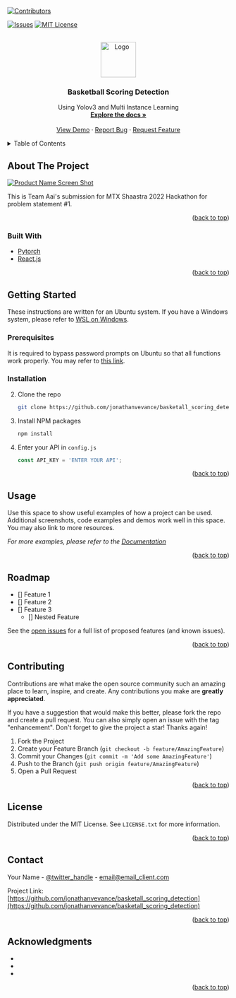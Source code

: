 <div id="top"></div>
<!--

-->



<!-- PROJECT SHIELDS -->
[![Contributors][contributors-shield]][contributors-url]
<!-- [![Forks][forks-shield]][forks-url] -->
<!-- [![Stargazers][stars-shield]][stars-url] -->
[![Issues][issues-shield]][issues-url]
[![MIT License][license-shield]][license-url]
<!-- [![LinkedIn][linkedin-shield]][linkedin-url] -->



<!-- PROJECT LOGO -->
<br />
<div align="center">
  <a href="https://github.com/jonathanvevance/basketball_scoring_detection">
    <img src="images/basketball_logo.png" alt="Logo" width="80" height="80">
  </a>

<h3 align="center">Basketball Scoring Detection</h3>

  <p align="center">
    Using Yolov3 and Multi Instance Learning
    <br />
    <a href="https://github.com/jonathanvevance/basketball_scoring_detection"><strong>Explore the docs »</strong></a>
    <br />
    <br />
    <a href="https://github.com/jonathanvevance/basketball_scoring_detection">View Demo</a>
    ·
    <a href="https://github.com/jonathanvevance/basketball_scoring_detection/issues">Report Bug</a>
    ·
    <a href="https://github.com/jonathanvevance/basketball_scoring_detection/issues">Request Feature</a>
  </p>
</div>



<!-- TABLE OF CONTENTS -->
<details>
  <summary>Table of Contents</summary>
  <ol>
    <li>
      <a href="#about-the-project">About The Project</a>
      <ul>
        <li><a href="#built-with">Built With</a></li>
      </ul>
    </li>
    <li>
      <a href="#getting-started">Getting Started</a>
      <ul>
        <li><a href="#prerequisites">Prerequisites</a></li>
        <li><a href="#installation">Installation</a></li>
      </ul>
    </li>
    <li><a href="#usage">Usage</a></li>
    <li><a href="#roadmap">Roadmap</a></li>
    <li><a href="#contributing">Contributing</a></li>
    <li><a href="#license">License</a></li>
    <li><a href="#contact">Contact</a></li>
    <li><a href="#acknowledgments">Acknowledgments</a></li>
  </ol>
</details>



<!-- ABOUT THE PROJECT -->
## About The Project

[![Product Name Screen Shot][product-screenshot]](https://example.com)

This is Team Aai's submission for MTX Shaastra 2022 Hackathon for problem statement #1.

<p align="right">(<a href="#top">back to top</a>)</p>



### Built With

* [Pytorch](https://pytorch.org//)
* [React.js](https://reactjs.org/)

<p align="right">(<a href="#top">back to top</a>)</p>



<!-- GETTING STARTED -->
## Getting Started

These instructions are written for an Ubuntu system. If you have a Windows system, please refer to <a href="https://docs.microsoft.com/en-us/windows/wsl/about"> WSL on Windows</a>.

### Prerequisites
It is required to bypass password prompts on Ubuntu so that all functions work properly. You may refer to <a href="https://phpraxis.wordpress.com/2016/09/27/enable-sudo-without-password-in-ubuntudebian/"> this link</a>.

### Installation

2. Clone the repo
   ```sh
   git clone https://github.com/jonathanvevance/basketall_scoring_detection.git
   ```
3. Install NPM packages
   ```sh
   npm install
   ```
4. Enter your API in `config.js`
   ```js
   const API_KEY = 'ENTER YOUR API';
   ```

<p align="right">(<a href="#top">back to top</a>)</p>



<!-- USAGE EXAMPLES -->
## Usage

Use this space to show useful examples of how a project can be used. Additional screenshots, code examples and demos work well in this space. You may also link to more resources.

_For more examples, please refer to the [Documentation](https://example.com)_

<p align="right">(<a href="#top">back to top</a>)</p>



<!-- ROADMAP -->
## Roadmap

- [] Feature 1
- [] Feature 2
- [] Feature 3
    - [] Nested Feature

See the [open issues](https://github.com/jonathanvevance/basketall_scoring_detection/issues) for a full list of proposed features (and known issues).

<p align="right">(<a href="#top">back to top</a>)</p>



<!-- CONTRIBUTING -->
## Contributing

Contributions are what make the open source community such an amazing place to learn, inspire, and create. Any contributions you make are **greatly appreciated**.

If you have a suggestion that would make this better, please fork the repo and create a pull request. You can also simply open an issue with the tag "enhancement".
Don't forget to give the project a star! Thanks again!

1. Fork the Project
2. Create your Feature Branch (`git checkout -b feature/AmazingFeature`)
3. Commit your Changes (`git commit -m 'Add some AmazingFeature'`)
4. Push to the Branch (`git push origin feature/AmazingFeature`)
5. Open a Pull Request

<p align="right">(<a href="#top">back to top</a>)</p>



<!-- LICENSE -->
## License

Distributed under the MIT License. See `LICENSE.txt` for more information.

<p align="right">(<a href="#top">back to top</a>)</p>



<!-- CONTACT -->
## Contact

Your Name - [@twitter_handle](https://twitter.com/twitter_handle) - email@email_client.com

Project Link: [https://github.com/jonathanvevance/basketall_scoring_detection](https://github.com/jonathanvevance/basketall_scoring_detection)

<p align="right">(<a href="#top">back to top</a>)</p>



<!-- ACKNOWLEDGMENTS -->
## Acknowledgments

* []()
* []()
* []()

<p align="right">(<a href="#top">back to top</a>)</p>



<!-- MARKDOWN LINKS & IMAGES -->
<!-- https://www.markdownguide.org/basic-syntax/#reference-style-links -->
[contributors-shield]: https://img.shields.io/github/contributors/jonathanvevance/basketall_scoring_detection.svg?style=for-the-badge
[contributors-url]: https://github.com/jonathanvevance/basketall_scoring_detection/graphs/contributors
[forks-shield]: https://img.shields.io/github/forks/jonathanvevance/basketall_scoring_detection.svg?style=for-the-badge
[forks-url]: https://github.com/jonathanvevance/basketall_scoring_detection/network/members
[stars-shield]: https://img.shields.io/github/stars/jonathanvevance/basketall_scoring_detection.svg?style=for-the-badge
[stars-url]: https://github.com/jonathanvevance/basketall_scoring_detection/stargazers
[issues-shield]: https://img.shields.io/github/issues/jonathanvevance/basketall_scoring_detection.svg?style=for-the-badge
[issues-url]: https://github.com/jonathanvevance/basketall_scoring_detection/issues
[license-shield]: https://img.shields.io/github/license/jonathanvevance/basketall_scoring_detection.svg?style=for-the-badge
[license-url]: https://github.com/jonathanvevance/basketall_scoring_detection/blob/master/LICENSE.txt
[linkedin-shield]: https://img.shields.io/badge/-LinkedIn-black.svg?style=for-the-badge&logo=linkedin&colorB=555
[linkedin-url]: https://linkedin.com/in/jonathanvevance
[product-screenshot]: images/screenshot.png